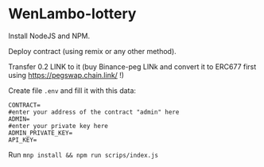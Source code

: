 # WenLambo-lottery

Install NodeJS and NPM.

Deploy contract (using remix or any other method).

Transfer 0.2 LINK to it (buy Binance-peg LINk and convert it to ERC677 first using https://pegswap.chain.link/ !)

Create file `.env` and fill it with this data:

```
CONTRACT=
#enter your address of the contract "admin" here
ADMIN=
#enter your private key here
ADMIN_PRIVATE_KEY=
API_KEY=
```

Run `mnp install && npm run scrips/index.js`


